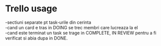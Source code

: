 # Trello usage
 -sectiuni separate pt task-urile din cerinta  
 -cand un card e tras in DOING se trec membri care lucreaza la el  
 -cand este terminat un task se trage in COMPLETE, IN REVIEW pentru a fi
 verificat si abia dupa in DONE. 
